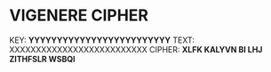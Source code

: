 # VIGENERE CIPHER

KEY: **YYYYYYYYYYYYYYYYYYYYYYYYY**
TEXT: XXXXXXXXXXXXXXXXXXXXXXXXXX
CIPHER: **XLFK KALYVN BI LHJ ZITHFSLR WSBQI**